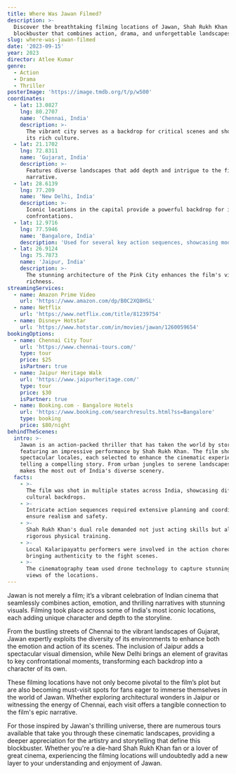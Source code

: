```yaml
---
title: Where Was Jawan Filmed?
description: >-
  Discover the breathtaking filming locations of Jawan, Shah Rukh Khan's latest
  blockbuster that combines action, drama, and unforgettable landscapes.
slug: where-was-jawan-filmed
date: '2023-09-15'
year: 2023
director: Atlee Kumar
genre:
  - Action
  - Drama
  - Thriller
posterImage: 'https://image.tmdb.org/t/p/w500'
coordinates:
  - lat: 13.0827
    lng: 80.2707
    name: 'Chennai, India'
    description: >-
      The vibrant city serves as a backdrop for critical scenes and showcases
      its rich culture.
  - lat: 21.1702
    lng: 72.8311
    name: 'Gujarat, India'
    description: >-
      Features diverse landscapes that add depth and intrigue to the film's
      narrative.
  - lat: 28.6139
    lng: 77.209
    name: 'New Delhi, India'
    description: >-
      Iconic locations in the capital provide a powerful backdrop for intense
      confrontations.
  - lat: 12.9716
    lng: 77.5946
    name: 'Bangalore, India'
    description: 'Used for several key action sequences, showcasing modern urban landscapes.'
  - lat: 26.9124
    lng: 75.7873
    name: 'Jaipur, India'
    description: >-
      The stunning architecture of the Pink City enhances the film's visual
      richness.
streamingServices:
  - name: Amazon Prime Video
    url: 'https://www.amazon.com/dp/B0C2XQ8HSL'
  - name: Netflix
    url: 'https://www.netflix.com/title/81239754'
  - name: Disney+ Hotstar
    url: 'https://www.hotstar.com/in/movies/jawan/1260059654'
bookingOptions:
  - name: Chennai City Tour
    url: 'https://www.chennai-tours.com/'
    type: tour
    price: $25
    isPartner: true
  - name: Jaipur Heritage Walk
    url: 'https://www.jaipurheritage.com/'
    type: tour
    price: $30
    isPartner: true
  - name: Booking.com - Bangalore Hotels
    url: 'https://www.booking.com/searchresults.html?ss=Bangalore'
    type: booking
    price: $80/night
behindTheScenes:
  intro: >-
    Jawan is an action-packed thriller that has taken the world by storm,
    featuring an impressive performance by Shah Rukh Khan. The film showcases
    spectacular locales, each selected to enhance the cinematic experience while
    telling a compelling story. From urban jungles to serene landscapes, Jawan
    makes the most out of India's diverse scenery.
  facts:
    - >-
      The film was shot in multiple states across India, showcasing different
      cultural backdrops.
    - >-
      Intricate action sequences required extensive planning and coordination to
      ensure realism and safety.
    - >-
      Shah Rukh Khan's dual role demanded not just acting skills but also
      rigorous physical training.
    - >-
      Local Kalaripayattu performers were involved in the action choreography,
      bringing authenticity to the fight scenes.
    - >-
      The cinematography team used drone technology to capture stunning aerial
      views of the locations.
---
```


<JawanGuide />

Jawan is not merely a film; it’s a vibrant celebration of Indian cinema that seamlessly combines action, emotion, and thrilling narratives with stunning visuals. Filming took place across some of India's most iconic locations, each adding unique character and depth to the storyline.

From the bustling streets of Chennai to the vibrant landscapes of Gujarat, Jawan expertly exploits the diversity of its environments to enhance both the emotion and action of its scenes. The inclusion of Jaipur adds a spectacular visual dimension, while New Delhi brings an element of gravitas to key confrontational moments, transforming each backdrop into a character of its own.

These filming locations have not only become pivotal to the film’s plot but are also becoming must-visit spots for fans eager to immerse themselves in the world of Jawan. Whether exploring architectural wonders in Jaipur or witnessing the energy of Chennai, each visit offers a tangible connection to the film's epic narrative.

For those inspired by Jawan's thrilling universe, there are numerous tours available that take you through these cinematic landscapes, providing a deeper appreciation for the artistry and storytelling that define this blockbuster. Whether you're a die-hard Shah Rukh Khan fan or a lover of great cinema, experiencing the filming locations will undoubtedly add a new layer to your understanding and enjoyment of Jawan.
